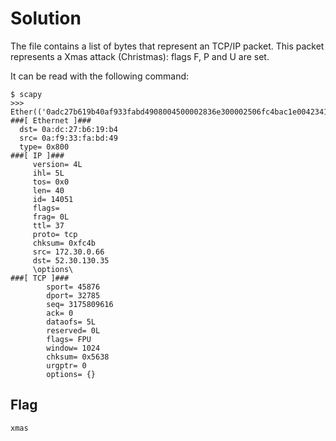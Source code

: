 Solution
========

The file contains a list of bytes that represent an TCP/IP packet. This packet represents a Xmas attack (Christmas): flags F, P and U are set.

It can be read with the following command:


```
$ scapy
>>> Ether(('0adc27b619b40af933fabd4908004500002836e300002506fc4bac1e0042341e8223b3348011bd4b0250000000005029040056380000').decode('hex')).show()
###[ Ethernet ]###
  dst= 0a:dc:27:b6:19:b4
  src= 0a:f9:33:fa:bd:49
  type= 0x800
###[ IP ]###
     version= 4L
     ihl= 5L
     tos= 0x0
     len= 40
     id= 14051
     flags=
     frag= 0L
     ttl= 37
     proto= tcp
     chksum= 0xfc4b
     src= 172.30.0.66
     dst= 52.30.130.35
     \options\
###[ TCP ]###
        sport= 45876
        dport= 32785
        seq= 3175809616
        ack= 0
        dataofs= 5L
        reserved= 0L
        flags= FPU
        window= 1024
        chksum= 0x5638
        urgptr= 0
        options= {}
```


Flag
----

`xmas`